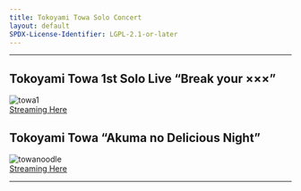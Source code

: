 ```yaml
---
title: Tokoyami Towa Solo Concert
layout: default
SPDX-License-Identifier: LGPL-2.1-or-later
---
```


---

## Tokoyami Towa 1st Solo Live “Break your ×××”

<div class="container">
  <img src="https://media.discordapp.net/attachments/1180439977784516618/1180500524013985863/towa1.jpg" alt="towa1"/>
</div>
<a href="../towa1/" class="button" role="button">
  Streaming Here
</a>

## Tokoyami Towa “Akuma no Delicious Night”

<div class="container">
  <img src="https://media.discordapp.net/attachments/1180439977784516618/1180442772814188615/towanoodle.jpg" alt="towanoodle"/>
</div>
<a href="../towanoodle/" class="button" role="button">
  Streaming Here
</a>

---
